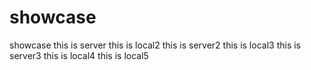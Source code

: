 # showcase

showcase
this is server
this is local2
this is server2
this is local3
this is server3
this is local4
this is local5
